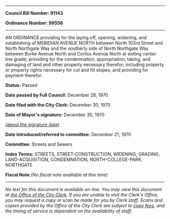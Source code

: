 

********

**Council Bill Number: 91143**
   
**Ordinance Number: 99556**
********

 AN ORDINANCE providing for the laying off, opening, widening, and establishing of MERIDIAN AVENUE NORTH between North 103rd Street and North Northgate Way and the southerly side of North Northgate Way between Burke Avenue North and Corliss Avenue North at exiting center line grade; providing for the condemnation, appropriation, taking, and damaging of land and other property necessary therefor; including property or property rights necessary for cut and fill slopes; and providing for payment therefor.

**Status:** Passed
   
**Date passed by Full Council:** December 28, 1970
   
**Date filed with the City Clerk:** December 30, 1970
   
**Date of Mayor's signature:** December 30, 1970
   
[(about the signature date)](/~public/approvaldate.htm)
   
   
   
**Date introduced/referred to committee:** December 21, 1970
   
**Committee:** Streets and Sewers
   
   
**Index Terms:** STREETS, STREET-CONSTRUCTION, WIDENING, GRADING, LAND-ACQUISITION, CONDEMNATION, NORTH-COLLEGE-PARK, NORTHGATE

**Fiscal Note:**_(No fiscal note available at this time)_
********

_No text for this document is available on-line. You may view this document at [the Office of the City Clerk](http://www.seattle.gov/leg/clerk/contactUs.htm). If you are unable to visit the Clerk's Office, you may request a copy or scan be made for you by Clerk staff. Scans and copies provided by the Office of the City Clerk are subject to [copy fees](http://clerk.seattle.gov/~public/clerkfees.htm), and the timing of service is dependent on the availability of staff._

